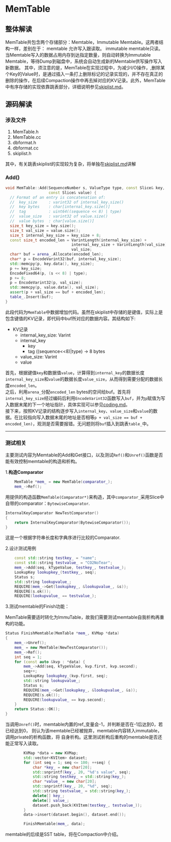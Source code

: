 # MemTable

## 整体解读

MemTable共包含两个存储部分：Memtable，Immutable Memtable。这两者结构一样，差别在于：
memtable 允许写入跟读取。
immutable memtable只读。
当Memtable写入的数据占用内存到达指定数量，则自动转换为Immutable Memtable，等待Dump到磁盘中，系统会自动生成新的Memtable供写操作写入新数据。
其中，须注意的是，MemTable在实现过程中，为减少I/O操作，,删除某个Key的Value时，是通过插入一条打上删除标记的记录实现的，并不存在真正的删除的操作，在后续Compaction操作中再去掉对应的KV记录。此外，MemTable中有序存储的实现依靠跳表部分，详细说明参见[skiplist.md](skiplist.md)。

## 源码解读

### 涉及文件

1. MemTable.h
2. MemTable.cc
3. dbformat.h
4. dbformat.cc
5. skiplist.h

其中，有关跳表skiplist的实现较为复杂，将单独在[skiplist.md](skiplist.md)讲解

### Add()

```c++
void MemTable::Add(SequenceNumber s, ValueType type, const Slice& key,
                   const Slice& value) {
  // Format of an entry is concatenation of:
  //  key_size     : varint32 of internal_key.size()
  //  key bytes    : char[internal_key.size()]
  //  tag          : uint64((sequence << 8) | type)
  //  value_size   : varint32 of value.size()
  //  value bytes  : char[value.size()]
  size_t key_size = key.size();
  size_t val_size = value.size();
  size_t internal_key_size = key_size + 8;
  const size_t encoded_len = VarintLength(internal_key_size) +
                             internal_key_size + VarintLength(val_size) +
                             val_size;
  char* buf = arena_.Allocate(encoded_len);
  char* p = EncodeVarint32(buf, internal_key_size);
  std::memcpy(p, key.data(), key_size);
  p += key_size;
  EncodeFixed64(p, (s << 8) | type);
  p += 8;
  p = EncodeVarint32(p, val_size);
  std::memcpy(p, value.data(), val_size);
  assert(p + val_size == buf + encoded_len);
  table_.Insert(buf);
}
```

此段代码为`MemTable`中数据增加代码。虽然在skiplist中存储的是键值，实际上是包含键值的KV记录，即代码中buf所对应的数据内容。其结构如下:

- KV记录
  - internal_key_size: Varint
  - internal_key
    - key
    - tag ((sequence<<8)|type) -> 8 bytes
  - value_size: Varint
  - value  

首先，根据键值`key`和数据值`value`，计算得到`internal_key`的数据长度`internal_key_size`和`value`的数据长度`value_size`，从而得到需要分配的数据长度`encoded_len`。  
之后，利用`arena_`分配`encoded_len` bytes的空间给buf。首先将`internal_key_size`经过编码后利用`EncodeVarint32`函数写入`buf`，并为`p`赋值为写入数据末尾的下一个地址指针，具体实现可以参见[coding.md](coding.md)。  
接下来，按照KV记录的结构逐步写入`internal_key`、`value_size`和`value`的数据。在比较指向写入数据末尾的地址是否相等`p + val_size == buf + encoded_len)`，观测是否需要报错。无问题则将`buf`插入到跳表`table_`中。
***

### 测试相关

主要测试内容为Memtable的Add和Get接口，以及测试`Ref()`和`Unref()`函数是否能有效控制memtable的构造和析构。

1.**构造Comparator**

```c++
    MemTable *mem_ = new MemTable(comparator_);
    mem_->Ref();
```

用提供的构造函数`MemTable(Comparator*)`来构造，其中`comparator_`采用Slice中自带的comparator：`BytewiseComparator`.

```C++
InternalKeyComparator NewTestComparator()
{
    return InternalKeyComparator(BytewiseComparator());
}
```

这是一个根据字符串长度和字典序进行比较的Comparator.

2.设计测试用例

```c++
    const std::string testkey_ = "name";
    const std::string testvalue_ = "CO2NoTear";
    mem_->Add(seq, kTypeValue, testkey_, testvalue_);
    LookupKey lookupkey_(testkey_, seq);
    Status s;
    std::string lookupvalue_;
    REQUIRE(mem_->Get(lookupkey_, &lookupvalue_, &s));
    REQUIRE(s.ok());
    REQUIRE(lookupvalue_ == testvalue_);
```

3.测试memtable的Finish功能：

MemTable需要适时转化为ImmuTable，故我们需要测试memtable自我析构再重构的功能。

```C++
Status FinishMemtable(MemTable *mem_, KVMap *data)
{
    mem_->Unref();
    mem_ = new MemTable(NewTestComparator());
    mem_->Ref();
    int seq = 1;
    for (const auto &kvp : *data) {
        mem_->Add(seq, kTypeValue, kvp.first, kvp.second);
        seq++;
        LookupKey lookupkey_(kvp.first, seq);
        std::string lookupvalue_;
        Status s;
        REQUIRE(mem_->Get(lookupkey_, &lookupvalue_, &s));
        REQUIRE(s.ok());
        REQUIRE(lookupvalue_ == kvp.second);
    }
    return Status::OK();
}
```

当调用`Unref()`时，memtable内置的ref_变量会-1，并判断是否在-1后达到0，若已经达到0，
则认为该memtable已经被抛弃，memtable内容转入immutable，调用private的析构函数，将
自身析构。这里测试析构后重构的memtable是否还能正常写入读取。

```c++
        KVMap *data = new KVMap;
        std::vector<KVItem> dataset;
        for (int seq = 1; seq <= 100; ++seq) {
            char *key_ = new char[20];
            std::snprintf(key_, 20, "%d's value", seq);
            std::string testkey_ = std::string(key_);
            char *value_ = new char[20];
            std::snprintf(key_, 20, "%d", seq);
            std::string testvalue_ = std::string(key_);
            delete[] key_;
            delete[] value_;
            dataset.push_back(KVItem(testkey_, testvalue_));
        }
        data->insert(dataset.begin(), dataset.end());

        FinishMemtable(mem_, data);
```

memtable的后续是SST table，将在Compaction中介绍。
